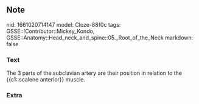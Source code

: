 ## Note
nid: 1661020714147
model: Cloze-88f0c
tags: GSSE::!Contributor::Mickey_Kondo, GSSE::Anatomy::Head_neck_and_spine::05._Root_of_the_Neck
markdown: false

### Text
The 3 parts of the subclavian artery are their position in relation to the {{c1::scalene anterior}} muscle.

### Extra

